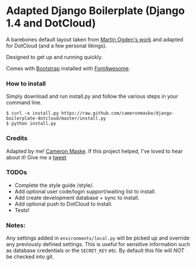 Adapted Django Boilerplate (Django 1.4 and DotCloud)
===========================================
A barebones default layout taken from [Martin Ogden's work](https://github.com/martinogden/django-boilerplate) and adapted for DotCloud (and a few personal likings).

Designed to get up and running quickly. 

Comes with [Bootstrap](http://twitter.github.com/bootstrap/) installed with [FontAwesome](http://fortawesome.github.com/Font-Awesome/).

### How to install 
Simply download and run install.py and follow the various steps in your command line. 

    $ curl -o install.py https://raw.github.com/cameronmaske/django-boilerplate-dotcloud/master/install.py 
    $ python install.py

### Credits

Adapted by me! [Cameron Maske](http://www.cameronmaske.com). If this project helped, I've loved to hear about it! Give me a [tweet](https://twitter.com/cameronmaske)

### TODOs
* Complete the style guide /style/.
* Add optional user code/login support/waiting list to install.
* Add create development database + sync to install. 
* Add optional push to DotCloud to install.
* Tests! 

### Notes:
Any settings added in `environments/local.py` will be picked up and override any previously defined settings. This is useful for sensitive information such as database credentials or the `SECRET_KEY` etc. By default this file will *NOT* be checked into git.


